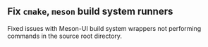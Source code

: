 ## Fix `cmake`, `meson` build system runners

Fixed issues with Meson-UI build system wrappers not performing
commands in the source root directory.
